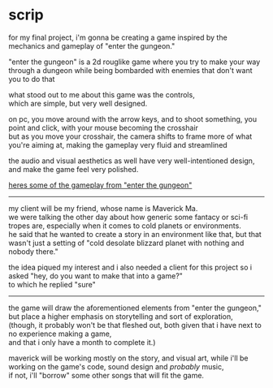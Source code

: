 # scrip

for my final project, i'm gonna be creating a game inspired by the mechanics and gameplay of "enter the gungeon."  

"enter the gungeon" is a 2d rouglike game where you try to make your way through a dungeon while being bombarded with enemies that don't want you to do that

what stood out to me about this game was the controls,  
which are simple, but very well designed.  

on pc, you move around with the arrow keys, and to shoot something, you point and click, with your mouse becoming the crosshair  
but as you move your crosshair, the camera shifts to frame more of what you're aiming at, making the gameplay very fluid and streamlined  

the audio and visual aesthetics as well have very well-intentioned design, and make the game feel very polished.

[heres some of the gameplay from "enter the gungeon"](https://youtu.be/3SzOXAzO_TA?si=qJ_QdCFBsd13Lcmy&t=308)

---

my client will be my friend, whose name is Maverick Ma.  
we were talking the other day about how generic some fantacy or sci-fi tropes are, especially when it comes to cold planets or environments.  
he said that he wanted to create a story in an environment like that, but that wasn't just a setting of "cold desolate blizzard planet with nothing and nobody there."  

the idea piqued my interest and i also needed a client for this project so i asked "hey, do you want to make that into a game?"  
to which he replied "sure"

--- 

the game will draw the aforementioned elements from "enter the gungeon,"  
but place a higher emphasis on storytelling and sort of exploration,  
(though, it probably won't be that fleshed out, both given that i have next to no experience making a game,  
and that i only have a month to complete it.)

maverick will be working mostly on the story, and visual art, 
while i'll be working on the game's code, sound design and *probably* music,  
if not, i'll "borrow" some other songs that will fit the game.
